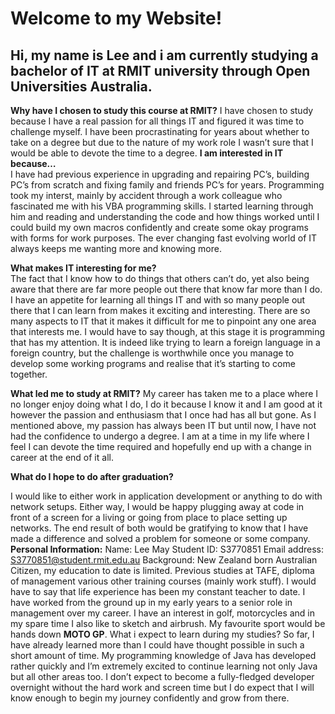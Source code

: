# <h1>Welcome to my Website!</h1>

<h2>Hi, my name is Lee and i am currently studying a bachelor of IT at RMIT university through
  Open Universities Australia.</h2>
  <body>
<b>Why have I chosen to study this course at RMIT?</b>
I have chosen to study because I have a real passion for all things IT and figured it was time to challenge myself. 
I have been procrastinating for years about whether to take on a degree but due to the nature of my work role I wasn’t sure that I would be able to devote the time to a degree.
<b>I am interested in IT because…</b><br>
I have had previous experience in upgrading and repairing PC’s, building PC’s from scratch and fixing family and friends PC’s for years. Programming took my interst, mainly by accident through a work colleague who fascinated me with his VBA programming skills.
I started learning through him and reading and understanding the code and how things worked until I could build my own macros confidently and create some okay programs with forms for work purposes. The ever changing fast evolving world of IT always keeps me wanting more and knowing more. 

<b>What makes IT interesting for me?</b>  
The fact that I know how to do things that others can’t do, yet also being aware that there are far more people out there that know far more than I do. I have an appetite for learning all things IT and with so many people out there that I can learn from makes it exciting and interesting. There are so many aspects to IT that it makes it difficult for me to pinpoint any one area that interests me. I would have to say though, at this stage it is programming that has my attention. It is indeed like trying to learn a foreign language in a foreign country, but the challenge is worthwhile once you manage to develop some working programs and realise that it’s starting to come together.

 <b>What led me to study at RMIT?</b>
  My career has taken me to a place where I no longer enjoy doing what I do, I do it because I know it and I am good at it however the passion and enthusiasm that I once had has all but gone. As I mentioned above, my passion has always been IT but until now, I have not had the confidence to undergo a degree. I am at a time in my life where I feel I can devote the time required and hopefully end up with a change in career at the end of it all.
  <b><p>What do I hope to do after graduation?</b></p>
I would like to either work in application development or anything to do with network setups. Either way, I would be happy plugging away at code in front of a screen for a living or going from place to place setting up networks. The end result of both would be gratifying to know that I have made a difference and solved a problem for someone or some company.
  <b>Personal Information:</b>
Name: Lee May
Student ID: S3770851
Email address: S3770851@student.rmit.edu.au
Background: New Zealand born Australian Citizen, my education to date is limited. Previous studies at TAFE, diploma of management various other training courses (mainly work stuff). I would have to say that life experience has been my constant teacher to date. I have worked from the ground up in my early years to a senior role in management over my career. I have an interest in golf, motorcycles and in my spare time I also like to sketch and airbrush. My favourite sport would be hands down <b>MOTO GP</b>.
What i expect to learn during my studies?
So far, I have already learned more than I could have thought possible in such a short amount of time. My programming knowledge of Java has developed rather quickly and I’m extremely excited to continue learning not only Java but all other areas too. I don’t expect to become a fully-fledged developer overnight without the hard work and screen time but I do expect that I will know enough to begin my journey confidently and grow from there.
</body>
